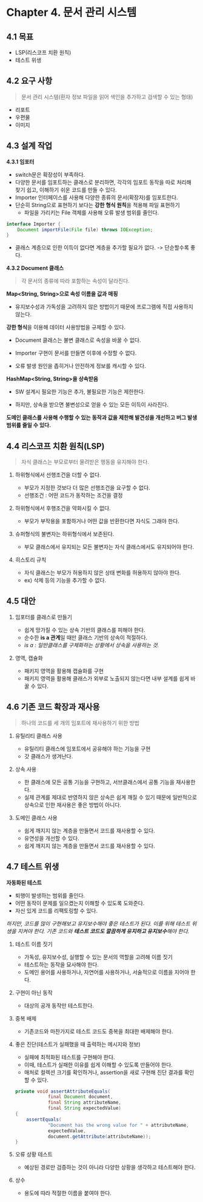 # Chapter 4. 문서 관리 시스템



## 4.1 목표

- LSP(리스코프 치환 원칙)
- 테스트 위생





## 4.2 요구 사항

> 문서 관리 시스템(환자 정보 파일을 읽어 색인을 추가하고 검색할 수 있는 형태)

- 리포트
- 우편물
- 이미지





## 4.3 설계 작업

**4.3.1 임포터**

- switch문은 확장성이 부족하다.
- 다양한 문서를 임포트하는 클래스로 분리하면, 각각의 임포트 동작을 따로 처리해 찾기 쉽고, 이해하기 쉬운 코드를 만들 수 있다.
- Importer 인터페이스를 사용해 다양한 종류의 문서(확장자)를 임포트한다.
- 단순히 String으로 표현하기 보다는 **강한 형식 원칙**을 적용해 파일 표현하기
  - 파일을 가리키는 File 객체를 사용해 오류 발생 범위를 줄인다.

```java
interface Importer {
	Document importFile(File file) throws IOException;
}
```

- 클래스 계층으로 인한 이득이 없다면 계층을 추가할 필요가 없다. -> 단순할수록 좋다.



**4.3.2 Document 클래스**

> 각 문서의 종류에 따라 포함하는 속성이 달라진다.

**Map<String, String>으로 속성 이름을 값과 매핑**

- 유지보수성과 가독성을 고려하지 않은 방법이기 때문에 프로그램에 직접 사용하지 않는다.



**강한 형식**을 이용해 데이터 사용방법을 규제할 수 있다.

- Document 클래스는 불변 클래스로 속성을 바꿀 수 없다. 
- Importer 구현이 문서를 만들면 이후에 수정할 수 없다.

- 오류 발생 원인을 좁히거나 안전하게 정보를 캐시할 수 있다.

  

**HashMap<String, String>을 상속받음**

- SW 설계시 필요한 기능은 추가, 불필요한 기능은 제한한다.

- 하지만, 상속을 받으면 불변성으로 얻을 수 있는 모든 이득이 사라진다. 

  

**도메인 클래스를 사용해 수행할 수 있는 동작과 값을 제한해 발견성을 개선하고 버그 발생 범위를 줄일 수 있다.**





## 4.4 리스코프 치환 원칙(LSP)

> 자식 클래스는 부모로부터 물려받은 행동을 유지해야 한다.

1. 하위형식에서 선행조건을 더할 수 없다.

   - 부모가 지정한 것보다 더 많은 선행조건을 요구할 수 없다.
   - 선행조건 : 어떤 코드가 동작하는 조건을 결정

   

2. 하위형식에서 후행조건을 약화시킬 수 없다.

   - 부모가 부작용을 포함하거나 어떤 값을 반환한다면 자식도 그래야 한다.

   

3. 슈퍼형식의 불변자는 하위형식에서 보존된다.

   - 부모 클래스에서 유지되는 모든 불변자는 자식 클래스에서도 유지되어야 한다.

   

4. 히스토리 규칙

   - 자식 클래스는 부모가 허용하지 않은 상태 변화를 허용하지 않아야 한다. 
   - ex) 삭제 등의 기능을 추가할 수 없다.





## 4.5 대안

1. 임포터를 클래스로 만들기
   - 쉽게 망가질 수 있는 상속 기반의 클래스를 피해야 한다.
   - 순수한 **is a 관계**일 때만 클래스 기반의 상속이 적절하다.
   - *is a : 일반클래스를 구체화하는 상황에서 상속을 사용하는 것.*



2. 영역, 캡슐화
   - 패키지 영역을 활용해 캡슐화를 구현
   - 패키지 영역을 활용해 클래스가 외부로 노출되지 않는다면 내부 설계를 쉽게 바꿀 수 있다.





## 4.6 기존 코드 확장과 재사용

> 하나의 코드를 세 개의 임포트에 재사용하기 위한 방법

1. 유틸리티 클래스 사용

   - 유틸리티 클래스에 임포트에서 공유해야 하는 기능을 구현
   - 갓 클래스가 생겨난다.

   

2. 상속 사용

   - 한 클래스에 모든 공통 기능을 구현하고, 서브클래스에서 공통 기능을 재사용한다.
   - 실제 관계를 제대로 반영하지 않은 상속은 쉽게 깨질 수 있기 때문에 일반적으로 상속으로 인한 재사용은 좋은 방법이 아니다.

   

3. 도메인 클래스 사용

   - 쉽게 깨지지 않는 계층을 만들면서 코드를 재사용할 수 있다.
   - 유연성을 개선할 수 있다.
   - 쉽게 깨지지 않는 계층을 만들면서 코드를 재사용할 수 있다.





## 4.7 테스트 위생

**자동화된 테스트** 

- 퇴행이 발생하는 범위를 줄인다.
- 어떤 동작이 문제를 일으켰는지 이해할 수 있도록 도와준다.
- 자신 있게 코드를 리팩토링할 수 있다.



*하지만, 코드를 많이 구현해보고 유지보수해야 좋은 테스트가 된다. 이를 위해 테스트 위생을 지켜야 한다. 기존 코드와 **테스트 코드도 깔끔하게 유지하고 유지보수**해야 한다.*



1. 테스트 이름 짓기

   - 가독성, 유지보수성, 실행할 수 있는 문서의 역할을 고려해 이름 짓기
   - 테스트하는 동작을 묘사해야 한다.
   - 도메인 용어를 사용하거나, 자연어를 사용하거나, 서술적으로 이름을 지어야 한다.

   

2. 구현이 아닌 동작

   - 대상의 공개 동작만 테스트한다.

   

3. 중복 배제

   - 기존코드와 마찬가지로 테스트 코드도 중복을 최대한 배제해야 한다.

   

4. 좋은 진단(테스트가 실패했을 때 출력하는 메시지와 정보)

   - 실패에 최적화된 테스트를 구현해야 한다.
   - 이때, 테스트가 실패한 이유를 쉽게 이해할 수 있도록 만들어야 한다.
   - 매처로 컬렉션 크기를 확인하거나, assertion을 새로 구현해 진단 결과를 확인할 수 있다.

   ```java
   private void assertAttributeEquals(
               final Document document,
               final String attributeName,
               final String expectedValue)
   {
       assertEquals(
               "Document has the wrong value for " + attributeName,
               expectedValue,
               document.getAttribute(attributeName));
   }
   ```

   

5. 오류 상황 테스트

   - 예상된 경로만 검증하는 것이 아니라 다양한 상황을 생각하고 테스트해야 한다.

   

6. 상수

   - 용도에 따라 적절한 이름을 붙여야 한다.

